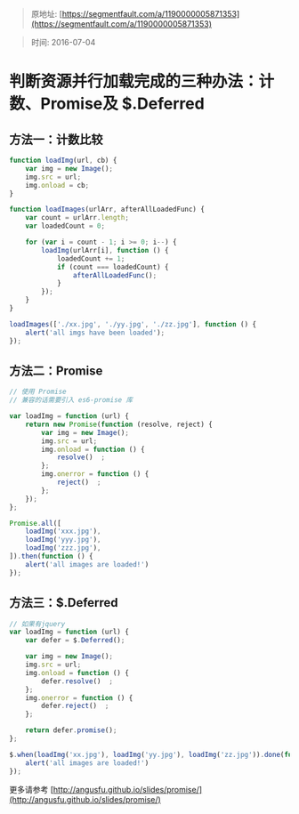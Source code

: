 > 原地址: [https://segmentfault.com/a/1190000005871353](https://segmentfault.com/a/1190000005871353)

> 时间: 2016-07-04

# 判断资源并行加载完成的三种办法：计数、Promise及 $.Deferred

## 方法一：计数比较

```javascript
function loadImg(url, cb) {
    var img = new Image();
    img.src = url;
    img.onload = cb;
}

function loadImages(urlArr, afterAllLoadedFunc) {
    var count = urlArr.length;
    var loadedCount = 0;

    for (var i = count - 1; i >= 0; i--) {
        loadImg(urlArr[i], function () {
            loadedCount += 1;
            if (count === loadedCount) {
                afterAllLoadedFunc();
            }
        });
    }
}

loadImages(['./xx.jpg', './yy.jpg', './zz.jpg'], function () {
    alert('all imgs have been loaded');
});
```

## 方法二：Promise

```javascript
// 使用 Promise
// 兼容的话需要引入 es6-promise 库

var loadImg = function (url) {
    return new Promise(function (resolve, reject) {
        var img = new Image();
        img.src = url;
        img.onload = function () {
            resolve()  ;
        };
        img.onerror = function () {
            reject()  ;
        };
    });
};

Promise.all([
    loadImg('xxx.jpg'),
    loadImg('yyy.jpg'),
    loadImg('zzz.jpg'),
]).then(function () {
    alert('all images are loaded!')
});

```

## 方法三：$.Deferred

```javascript
// 如果有jquery
var loadImg = function (url) {
    var defer = $.Deferred();

    var img = new Image();
    img.src = url;
    img.onload = function () {
        defer.resolve()  ;
    };
    img.onerror = function () {
        defer.reject()  ;
    };

    return defer.promise();
};

$.when(loadImg('xx.jpg'), loadImg('yy.jpg'), loadImg('zz.jpg')).done(function () {
    alert('all images are loaded!')
});
```

更多请参考 [http://angusfu.github.io/slides/promise/](http://angusfu.github.io/slides/promise/)